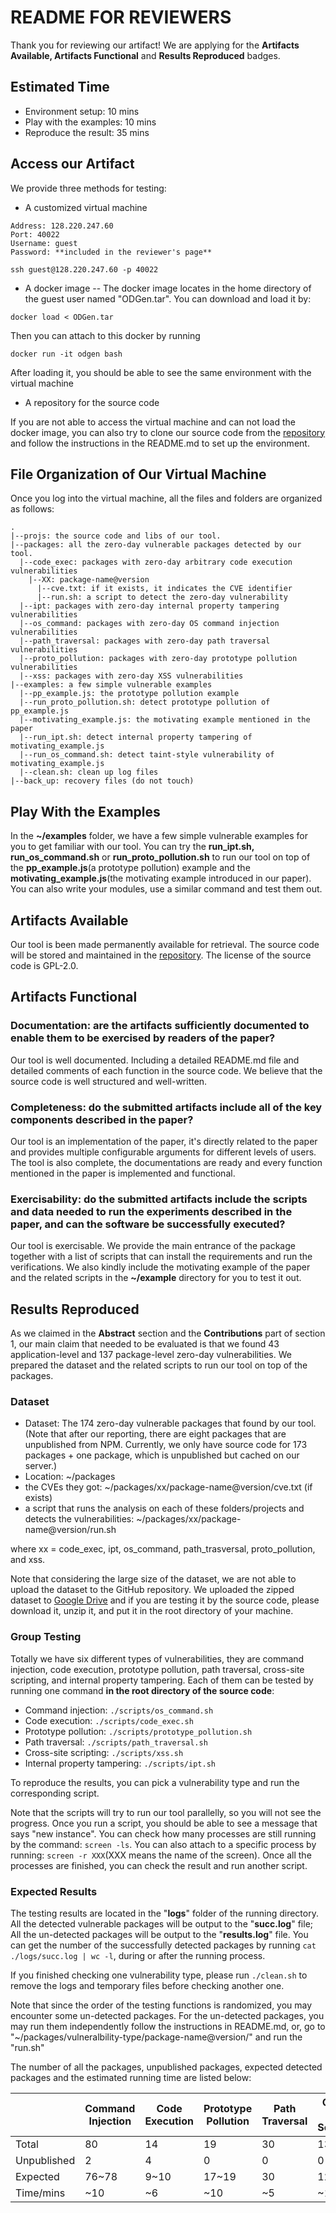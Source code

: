 # README FOR REVIEWERS
Thank you for reviewing our artifact! We are applying for the **Artifacts Available, Artifacts Functional** and **Results Reproduced** badges.

## Estimated Time
- Environment setup: 10 mins
- Play with the examples: 10 mins
- Reproduce the result: 35 mins


## Access our Artifact

We provide three methods for testing: 

- A customized virtual machine

```
Address: 128.220.247.60
Port: 40022
Username: guest
Password: **included in the reviewer's page**

ssh guest@128.220.247.60 -p 40022
```
- A docker image --
The docker image locates in the home directory of the guest user named "ODGen.tar". You can download and load it by:

```
docker load < ODGen.tar
```
Then you can attach to this docker by running

```
docker run -it odgen bash
```
After loading it, you should be able to see the same environment with the virtual machine

- A repository for the source code

If you are not able to access the virtual machine and can not load the docker image, you can also try to clone our source code from the [repository](https://github.com/Song-Li/ODGen) and follow the instructions in the README.md to set up the environment.

 
## File Organization of Our Virtual Machine

Once you log into the virtual machine, all the files and folders are organized as follows: 

```
.
|--projs: the source code and libs of our tool. 
|--packages: all the zero-day vulnerable packages detected by our tool.
  |--code_exec: packages with zero-day arbitrary code execution vulnerabilities 
    |--XX: package-name@version
      |--cve.txt: if it exists, it indicates the CVE identifier
      |--run.sh: a script to detect the zero-day vulnerability
  |--ipt: packages with zero-day internal property tampering vulnerabilities 
  |--os_command: packages with zero-day OS command injection vulnerabilities 
  |--path_traversal: packages with zero-day path traversal vulnerabilities
  |--proto_pollution: packages with zero-day prototype pollution vulnerabilities
  |--xss: packages with zero-day XSS vulnerabilities
|--examples: a few simple vulnerable examples 
  |--pp_example.js: the prototype pollution example 
  |--run_proto_pollution.sh: detect prototype pollution of pp_example.js
  |--motivating_example.js: the motivating example mentioned in the paper
  |--run_ipt.sh: detect internal property tampering of motivating_example.js
  |--run_os_command.sh: detect taint-style vulnerability of motivating_example.js      
  |--clean.sh: clean up log files 
|--back_up: recovery files (do not touch)
```

## Play With the Examples
In the **~/examples** folder, we have a few simple vulnerable examples for you to get familiar with our tool. You can try the **run\_ipt.sh,  run\_os\_command.sh** or **run\_proto\_pollution.sh** to run our tool on top of the **pp\_example.js**(a prototype pollution) example and the **motivating_example.js**(the motivating example introduced in our paper). You can also write your modules, use a similar command and test them out. 

## Artifacts Available
Our tool is been made permanently available for retrieval. The source code will be stored and maintained in the [repository](https://github.com/Song-Li/ODGen). The license of the source code is GPL-2.0.


## Artifacts Functional
### Documentation: are the artifacts sufficiently documented to enable them to be exercised by readers of the paper?
Our tool is well documented. Including a detailed README.md file and detailed comments of each function in the source code. We believe that the source code is well structured and well-written.

### Completeness: do the submitted artifacts include all of the key components described in the paper?
Our tool is an implementation of the paper, it's directly related to the paper and provides multiple configurable arguments for different levels of users. The tool is also complete, the documentations are ready and every function mentioned in the paper is implemented and functional.


### Exercisability: do the submitted artifacts include the scripts and data needed to run the experiments described in the paper, and can the software be successfully executed?
Our tool is exercisable. We provide the main entrance of the package together with a list of scripts that can install the requirements and run the verifications. We also kindly include the motivating example of the paper and the related scripts in the **~/example** directory for you to test it out. 

## Results Reproduced
As we claimed in the **Abstract** section and the **Contributions** part of section 1, our main claim that needed to be evaluated is that we found 43 application-level and 137 package-level zero-day vulnerabilities. We prepared the dataset and the related scripts to run our tool on top of the packages. 

### Dataset

- Dataset: The 174 zero-day vulnerable packages that found by our tool. (Note that after our reporting, there are eight packages that are unpublished from NPM.  Currently, we only have source code for 173 packages + one package, which is unpublished but cached on our server.)
- Location: ~/packages
- the CVEs they got: ~/packages/xx/package-name@version/cve.txt (if exists)
- a script that runs the analysis on each of these folders/projects and detects the vulnerabilities: ~/packages/xx/package-name@version/run.sh

where xx = code\_exec, ipt, os\_command, path\_trasversal,   proto\_pollution, and xss.

Note that considering the large size of the dataset, we are not able to upload the dataset to the GitHub repository. We uploaded the zipped dataset to [Google Drive](https://drive.google.com/file/d/1IiuQoMV4a2QAzwswEq9fSKXcZpNuGYP0/view?usp=sharing) and if you are testing it by the source code, please download it, unzip it, and put it in the root directory of your machine. 

### Group Testing
Totally we have six different types of vulnerabilities, they are command injection, code execution, prototype pollution, path traversal, cross-site scripting, and internal property tampering. Each of them can be tested by running one command **in the root directory of the source code**:

- Command injection: ``./scripts/os_command.sh``
- Code execution: ``./scripts/code_exec.sh``
- Prototype pollution: ``./scripts/prototype_pollution.sh``
- Path traversal: ``./scripts/path_traversal.sh``
- Cross-site scripting: ``./scripts/xss.sh``
- Internal property tampering: ``./scripts/ipt.sh``

To reproduce the results, you can pick a vulnerability type and run the corresponding script. 

Note that the scripts will try to run our tool parallelly, so you will not see the progress. Once you run a script, you should be able to see a message that says "new instance". You can check how many processes are still running by the command: ``screen -ls``. You can also attach to a specific process by running: ``screen -r XXX``(XXX means the name of the screen). Once all the processes are finished, you can check the result and run another script. 

### Expected Results
The testing results are located in the "**logs**" folder of the running directory. All the detected vulnerable packages will be output to the "**succ.log**" file; All the un-detected packages will be output to the "**results.log**" file. You can get the number of the successfully detected packages by running ``cat ./logs/succ.log | wc -l``, during or after the running process.

If you finished checking one vulnerability type, please run ``./clean.sh`` to remove the logs and temporary files before checking another one.

Note that since the order of the testing functions is randomized, you may encounter some un-detected packages. For the un-detected packages, you may run them independently follow the instructions in README.md, or, go to "~/packages/vulneralbility-type/package-name@version/" and run the "run.sh"

The number of all the packages, unpublished packages, expected detected packages and the estimated running time are listed below:

|             | Command Injection | Code Execution | Prototype Pollution | Path Traversal | Cross-site Scripting | IPT   |
|-------------|-------------------|----------------|---------------------|----------------|----------------------|-------|
| Total       | 80                | 14             | 19                  | 30             | 13                   | 24    |
| Unpublished | 2                 | 4              | 0                   | 0              | 0                    | 0     |
| Expected    | 76~78             | 9~10           | 17~19               | 30             | 12~13                | 23~24 |
| Time/mins   | ~10               | ~6             | ~10                 | ~5             | ~1                   | ~3    |